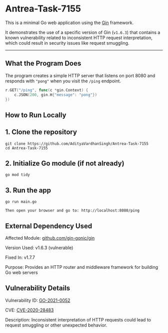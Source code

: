 # Antrea-Task-7155

This is a minimal Go web application using the [Gin](https://github.com/gin-gonic/gin) framework.

It demonstrates the use of a specific version of Gin (`v1.6.3`) that contains a known vulnerability related to inconsistent HTTP request interpretation, which could result in security issues like request smuggling.

---

##  What the Program Does

The program creates a simple HTTP server that listens on port 8080 and responds with `"pong"` when you visit the `/ping` endpoint.

```go
r.GET("/ping", func(c *gin.Context) {
	c.JSON(200, gin.H{"message": "pong"})
})
```


## How to Run Locally

## 1. Clone the repository
    git clone https://github.com/AdityaVardhanSingh/Antrea-Task-7155
    cd Antrea-Task-7155

## 2. Initialize Go module (if not already)
    go mod tidy

## 3. Run the app
    go run main.go

    Then open your browser and go to: http://localhost:8080/ping


## External Dependency Used

Affected Module: [github.com/gin-gonic/gin](https://github.com/gin-gonic/gin)

Version Used: v1.6.3 (vulnerable)

Fixed In: v1.7.7

Purpose: Provides an HTTP router and middleware framework for building Go web servers


## Vulnerability Details

Vulnerability ID: [GO-2021-0052](https://pkg.go.dev/vuln/GO-2021-0052)

CVE: [CVE-2020-28483](https://www.cve.org/CVERecord?id=CVE-2020-28483)

Description: Inconsistent interpretation of HTTP requests could lead to request smuggling or other unexpected behavior.

